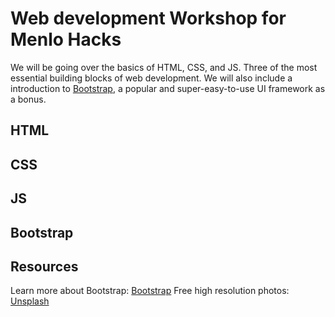 # Web development Workshop for Menlo Hacks

We will be going over the basics of HTML, CSS, and JS. Three of the most essential building blocks of web development. We will also include a introduction to [Bootstrap](https://getbootstrap.com/), a popular and super-easy-to-use UI framework as a bonus. 

## HTML

## CSS

## JS

## Bootstrap

## Resources
Learn more about Bootstrap: [Bootstrap](https://getbootstrap.com/)
Free high resolution photos: [Unsplash](https://unsplash.com/)